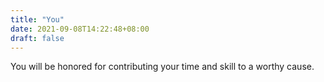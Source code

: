 ```yaml
---
title: "You"
date: 2021-09-08T14:22:48+08:00
draft: false
---
```


You will be honored for contributing your time and skill to a worthy cause.
